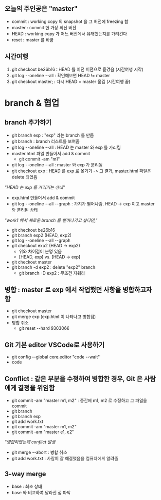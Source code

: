 ## 오늘의 주인공은 "master"

* commit : working copy 의 snapshot 을 그 버전에 freezing 함
* master : commit 한 가장 최신 버전
* HEAD : working copy 가 어느 버전에서 유래했는지를 가리킨다
* reset : master 를 바꿈

## 시간여행
1. git checkout be26b16 : HEAD 를 이전 버전으로 옮겼음 (시간여행 시작)
2. git log --oneline --all : 확인해보면 HEAD != master
3. git checkout master; : 다시 HEAD = master 옮김 (시간여행 끝)

# branch & 협업
## branch 추가하기
* git branch exp : "exp" 라는 branch 를 만듬
* git branch : branch 리스트를 보여줌
* git log --oneline --all : HEAD 는 master 와 exp 를 가리킴
* master.html 파일 만들어서 add & commit
    * git commit -am "m1"
* git log --oneline --all : master 와 exp 가 분리됨
* git checkout exp : HEAD 를 exp 로 옮기기 -> 그 결과, master.html 파일은 delete 되었음

*"HEAD 는 exp 를 가리키는 상태"*
* exp.html 만들어서 add & commit 
* git log --oneline --all --graph : 가지가 뻗어나감. HEAD -> exp 이고 master 와 분리된 상태

*"work1 에서 새로운 branch 를 뻗어나가고 싶다면,"*
* git checkout be26b16
* git branch exp2 (HEAD, exp2)
* git log --oneline --all --graph
* git checkout exp2 (HEAD -> exp2)
    * 위와 차이점이 분명 있음
    * [HEAD, exp] vs. [HEAD -> exp]
* git checkout master
* git branch -d exp2 : delete "exp2" branch
    * git branch -D exp2 : 무조건 지워라

## 병합 : master 로 exp 에서 작업했던 사항을 병합하고자 함
* git checkout master
* git merge exp (exp.html 이 나타나고 병합됨)
* 병합 취소
    * git reset --hard 9303066

## Git 기본 editor VSCode로 사용하기
* git config --global core.editor "code --wait"
* code

## Conflict : 같은 부분을 수정하여 병합한 경우, Git 은 사람에게 결정을 위임함
* git commit -am "master m1, m2" : 중간에 m1, m2 로 수정하고 그 파일을 commit
* git branch
* git branch exp
* git add work.txt
* git commit -am "master m1, m2"
* git commit -am "master e1, e2"

*"병합하였는데 conflict 발생*

* git merge --abort : 병합 취소
* git add work.txt : 사람이 잘 해결했음을 컴퓨터에게 알려줌

## 3-way merge
* base : 최초 상태
* base 와 비교하여 달라진 점 파악




